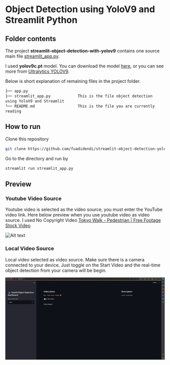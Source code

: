 # Object Detection using YoloV9 and Streamlit Python

## Folder contents

The project **streamlit-object-detection-with-yolov9** contains one source main file [streamlit_app.py](streamlit_app.py). 

I used **yolov9c.pt** model. You can download the model [here](https://github.com/ultralytics/assets/releases/download/v8.1.0/yolov9c.pt), or you can see more from [Ultralytics YOLOV9](https://docs.ultralytics.com/models/yolov9/#performance-on-ms-coco-dataset).

Below is short explanation of remaining files in the project folder.

```
├── app.py
├── streamlit_app.py            This is the file object detection using YoloV9 and Streamlit
└── README.md                   This is the file you are currently reading
```

## How to run
Clone this repository
```sh
git clone https://github.com/fuadidendi/streamlit-object-detection-yolov9.git
```
Go to the directory and run by
```sh
streamlit run streamlit_app.py
```

## Preview
### Youtube Video Source
Youtube video is selected as the video source, you must enter the YouTube video link.
Here below preview when you use youtube video as video source. I used No Copyright Video [Tokyo Walk - Pedestrian | Free Footage Stock Video](https://www.youtube.com/watch?v=OUlP6JLVKYo)

![Alt text](snip-youtube-object-detection-yolov9-streamlit.gif?raw=true "Youtube Video Source")

### Local Video Source
Local video selected as video source. Make sure there is a camera connected to your device.
Just toggle on the Start Video and the real-time object detection from your camera will be begin.

![Alt text](local_video.png?raw=true "Local Video Source")